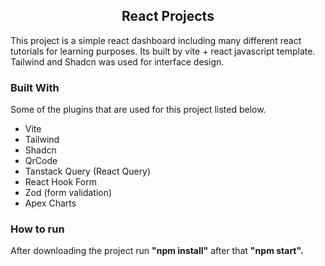  <h2 align="center">React Projects</h2>

This project is a simple react dashboard including many different react tutorials for learning purposes. Its built by vite + react javascript template. Tailwind and Shadcn was used for interface design.

 ### Built With
Some of the plugins that are used for this project listed below.
<ul>
    <li>Vite</li>
    <li>Tailwind</li>
    <li>Shadcn</li>
    <li>QrCode</li>
    <li>Tanstack Query (React Query)</li>
    <li>React Hook Form</li>
    <li>Zod (form validation)</li>
    <li>Apex Charts</li>
</ul>

### How to run
After downloading the project run  __"npm install"__ after that __"npm start".__ 